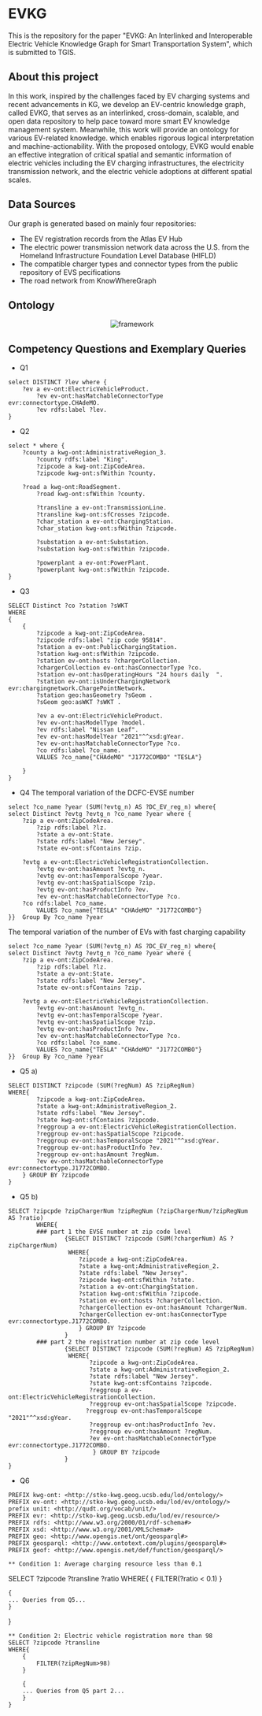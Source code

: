 # EVKG
This is the repository for the paper "EVKG: An Interlinked and Interoperable Electric Vehicle Knowledge Graph for Smart Transportation System", which is submitted to TGIS.
## About this project
In this work, inspired by the challenges faced by EV charging systems and recent advancements in KG, we develop an EV-centric knowledge graph, called EVKG, that serves as an interlinked, cross-domain, scalable, and open data repository to help pace toward more smart EV knowledge management system. Meanwhile, this work will provide an ontology for various EV-related knowledge. which enables rigorous logical interpretation and machine-actionability. With the proposed ontology, EVKG would enable an effective integration of critical spatial and semantic information of electric vehicles including the EV charging infrastructures, the electricity transmission network,
and the electric vehicle adoptions at different spatial scales.
## Data Sources 
Our graph is generated based on mainly four repositories: 
* The EV registration records from the Atlas EV Hub
* The electric power transmission network data across the U.S. from the Homeland Infrastructure Foundation Level Database (HIFLD)
* The compatible charger types and connector types from the public repository of EVS pecifications
* The road network from KnowWhereGraph
## Ontology
<p align="center">
    <img src="https://github.com/EVKG/evkg/blob/main/ontology.png" alt="framework" >
</p>

## Competency Questions and Exemplary Queries
* Q1
```
select DISTINCT ?lev where { 
	?ev a ev-ont:ElectricVehicleProduct.
    	?ev ev-ont:hasMatchableConnectorType evr:connectortype.CHAdeMO.
    	?ev rdfs:label ?lev.
}
```
* Q2
```
select * where { 
	?county a kwg-ont:AdministrativeRegion_3.
    	?county rdfs:label "King".
    	?zipcode a kwg-ont:ZipCodeArea.
    	?zipcode kwg-ont:sfWithin ?county.
    
   	?road a kwg-ont:RoadSegment.
    	?road kwg-ont:sfWithin ?county.
    
    	?transline a ev-ont:TransmissionLine.
    	?transline kwg-ont:sfCrosses ?zipcode.
    	?char_station a ev-ont:ChargingStation.
    	?char_station kwg-ont:sfWithin ?zipcode.
    
    	?substation a ev-ont:Substation.
    	?substation kwg-ont:sfWithin ?zipcode.
    
    	?powerplant a ev-ont:PowerPlant.
    	?powerplant kwg-ont:sfWithin ?zipcode.
}

```
* Q3
```
SELECT Distinct ?co ?station ?sWKT
WHERE
{
    {    
        ?zipcode a kwg-ont:ZipCodeArea.
        ?zipcode rdfs:label "zip code 95814".
        ?station a ev-ont:PublicChargingStation.
        ?station kwg-ont:sfWithin ?zipcode.
        ?station ev-ont:hosts ?chargerCollection. 
        ?chargerCollection ev-ont:hasConnectorType ?co.
        ?station ev-ont:hasOperatingHours "24 hours daily  ".
        ?station ev-ont:isUnderChargingNetwork evr:chargingnetwork.ChargePointNetwork.
        ?station geo:hasGeometry ?sGeom .
        ?sGeom geo:asWKT ?sWKT .
        
        ?ev a ev-ont:ElectricVehicleProduct.
        ?ev ev-ont:hasModelType ?model.
        ?ev rdfs:label "Nissan Leaf".
        ?ev ev-ont:hasModelYear "2021"^^xsd:gYear.
        ?ev ev-ont:hasMatchableConnectorType ?co.
        ?co rdfs:label ?co_name.
        VALUES ?co_name{"CHAdeMO" "J1772COMBO" "TESLA"}

    }
}
```
* Q4 The temporal variation of the DCFC-EVSE number
```
select ?co_name ?year (SUM(?evtg_n) AS ?DC_EV_reg_n) where{
select Distinct ?evtg ?evtg_n ?co_name ?year where { 
	?zip a ev-ont:ZipCodeArea.
    	?zip rdfs:label ?lz.
    	?state a ev-ont:State.
    	?state rdfs:label "New Jersey".
    	?state ev-ont:sfContains ?zip.

	?evtg a ev-ont:ElectricVehicleRegistrationCollection.
    	?evtg ev-ont:hasAmount ?evtg_n.
    	?evtg ev-ont:hasTemporalScope ?year.
    	?evtg ev-ont:hasSpatialScope ?zip.
    	?evtg ev-ont:hasProductInfo ?ev.
    	?ev ev-ont:hasMatchableConnectorType ?co.
   	?co rdfs:label ?co_name.
    	VALUES ?co_name{"TESLA" "CHAdeMO" "J1772COMBO"}
}}  Group By ?co_name ?year

```
The temporal variation of the number of EVs with fast charging capability
```
select ?co_name ?year (SUM(?evtg_n) AS ?DC_EV_reg_n) where{
select Distinct ?evtg ?evtg_n ?co_name ?year where { 
	?zip a ev-ont:ZipCodeArea.
    	?zip rdfs:label ?lz.
    	?state a ev-ont:State.
    	?state rdfs:label "New Jersey".
    	?state ev-ont:sfContains ?zip.

	?evtg a ev-ont:ElectricVehicleRegistrationCollection.
    	?evtg ev-ont:hasAmount ?evtg_n.
    	?evtg ev-ont:hasTemporalScope ?year.
    	?evtg ev-ont:hasSpatialScope ?zip.
    	?evtg ev-ont:hasProductInfo ?ev.
    	?ev ev-ont:hasMatchableConnectorType ?co.
    	?co rdfs:label ?co_name.
    	VALUES ?co_name{"TESLA" "CHAdeMO" "J1772COMBO"}
}}  Group By ?co_name ?year
```
* Q5 a)
```
SELECT DISTINCT ?zipcode (SUM(?regNum) AS ?zipRegNum)
WHERE{
        ?zipcode a kwg-ont:ZipCodeArea.
        ?state a kwg-ont:AdministrativeRegion_2.
        ?state rdfs:label "New Jersey".
        ?state kwg-ont:sfContains ?zipcode.
        ?reggroup a ev-ont:ElectricVehicleRegistrationCollection.
        ?reggroup ev-ont:hasSpatialScope ?zipcode.
        ?reggroup ev-ont:hasTemporalScope "2021"^^xsd:gYear.
        ?reggroup ev-ont:hasProductInfo ?ev. 
        ?reggroup ev-ont:hasAmount ?regNum.
        ?ev ev-ont:hasMatchableConnectorType evr:connectortype.J1772COMBO.
	} GROUP BY ?zipcode
}

```
* Q5 b)
```
SELECT ?zipcpde ?zipChargerNum ?zipRegNum (?zipChargerNum/?zipRegNum AS ?ratio)
        WHERE{
		### part 1 the EVSE number at zip code level
            	{SELECT DISTINCT ?zipcode (SUM(?chargerNum) AS ?zipChargerNum)
                 WHERE{
                    ?zipcode a kwg-ont:ZipCodeArea.
                    ?state a kwg-ont:AdministrativeRegion_2.
                    ?state rdfs:label "New Jersey".
                    ?zipcode kwg-ont:sfWithin ?state.
                    ?station a ev-ont:ChargingStation.
                    ?station kwg-ont:sfWithin ?zipcode.
                    ?station ev-ont:hosts ?chargerCollection. 
                    ?chargerCollection ev-ont:hasAmount ?chargerNum.
                    ?chargerCollection ev-ont:hasConnectorType evr:connectortype.J1772COMBO.
                    } GROUP BY ?zipcode
                }
		### part 2 the registration number at zip code level
                {SELECT DISTINCT ?zipcode (SUM(?regNum) AS ?zipRegNum)
                 WHERE{
                       ?zipcode a kwg-ont:ZipCodeArea.
                       ?state a kwg-ont:AdministrativeRegion_2.
                       ?state rdfs:label "New Jersey".
                       ?state kwg-ont:sfContains ?zipcode.
                       ?reggroup a ev-ont:ElectricVehicleRegistrationCollection.
                       ?reggroup ev-ont:hasSpatialScope ?zipcode.
                      ?reggroup ev-ont:hasTemporalScope "2021"^^xsd:gYear.
                       ?reggroup ev-ont:hasProductInfo ?ev. 
                       ?reggroup ev-ont:hasAmount ?regNum.
                       ?ev ev-ont:hasMatchableConnectorType evr:connectortype.J1772COMBO.
                        } GROUP BY ?zipcode
                }
}
```
* Q6
```
PREFIX kwg-ont: <http://stko-kwg.geog.ucsb.edu/lod/ontology/> 
PREFIX ev-ont: <http://stko-kwg.geog.ucsb.edu/lod/ev/ontology/>
prefix unit: <http://qudt.org/vocab/unit/> 
PREFIX evr: <http://stko-kwg.geog.ucsb.edu/lod/ev/resource/>
PREFIX rdfs: <http://www.w3.org/2000/01/rdf-schema#>
PREFIX xsd: <http://www.w3.org/2001/XMLSchema#>
PREFIX geo: <http://www.opengis.net/ont/geosparql#>
PREFIX geosparql: <http://www.ontotext.com/plugins/geosparql#>
PREFIX geof: <http://www.opengis.net/def/function/geosparql/>

** Condition 1: Average charging resource less than 0.1
```
SELECT ?zipcode ?transline ?ratio 
WHERE{
    {
        FILTER(?ratio < 0.1)
    }

    {
    ... Queries from Q5...
    }
}
```
** Condition 2: Electric vehicle registration more than 98
SELECT ?zipcode ?transline 
WHERE{
    {
        FILTER(?zipRegNum>98)
    }

    {
    ... Queries from Q5 part 2...
    }
}
```


